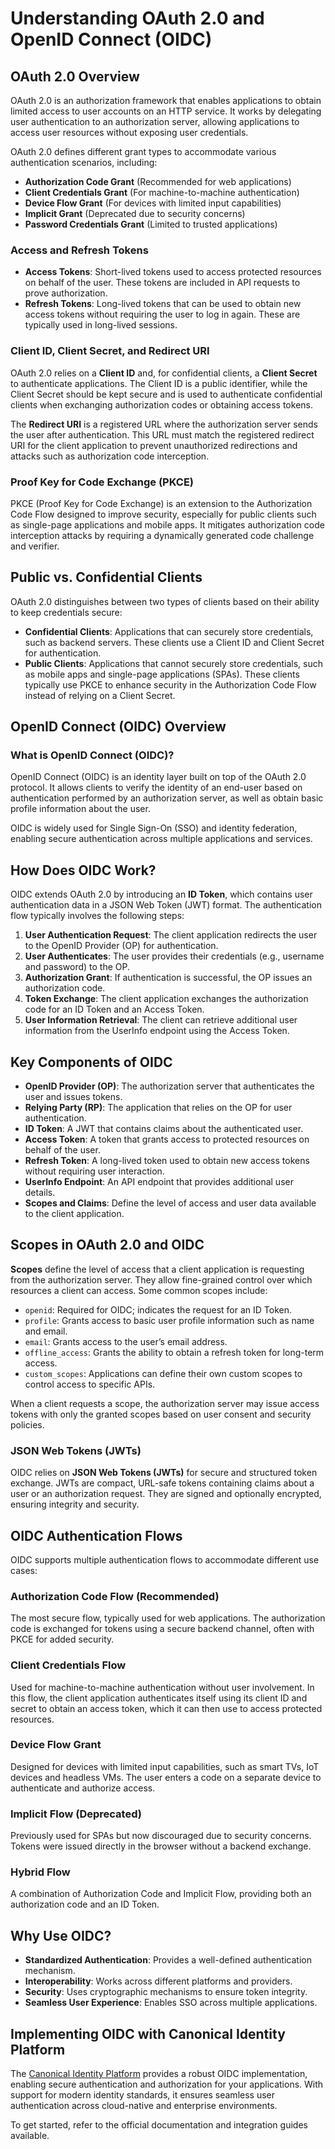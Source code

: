 # Understanding OAuth 2.0 and OpenID Connect (OIDC)

## OAuth 2.0 Overview
OAuth 2.0 is an authorization framework that enables applications to obtain limited access to user accounts on an HTTP service. It works by delegating user authentication to an authorization server, allowing applications to access user resources without exposing user credentials.

OAuth 2.0 defines different grant types to accommodate various authentication scenarios, including:
- **Authorization Code Grant** (Recommended for web applications)
- **Client Credentials Grant** (For machine-to-machine authentication)
- **Device Flow Grant** (For devices with limited input capabilities)
- **Implicit Grant** (Deprecated due to security concerns)
- **Password Credentials Grant** (Limited to trusted applications)

### Access and Refresh Tokens
- **Access Tokens**: Short-lived tokens used to access protected resources on behalf of the user. These tokens are included in API requests to prove authorization.
- **Refresh Tokens**: Long-lived tokens that can be used to obtain new access tokens without requiring the user to log in again. These are typically used in long-lived sessions.

### Client ID, Client Secret, and Redirect URI
OAuth 2.0 relies on a **Client ID** and, for confidential clients, a **Client Secret** to authenticate applications. The Client ID is a public identifier, while the Client Secret should be kept secure and is used to authenticate confidential clients when exchanging authorization codes or obtaining access tokens.

The **Redirect URI** is a registered URL where the authorization server sends the user after authentication. This URL must match the registered redirect URI for the client application to prevent unauthorized redirections and attacks such as authorization code interception.

### Proof Key for Code Exchange (PKCE)
PKCE (Proof Key for Code Exchange) is an extension to the Authorization Code Flow designed to improve security, especially for public clients such as single-page applications and mobile apps. It mitigates authorization code interception attacks by requiring a dynamically generated code challenge and verifier.

## Public vs. Confidential Clients
OAuth 2.0 distinguishes between two types of clients based on their ability to keep credentials secure:
- **Confidential Clients**: Applications that can securely store credentials, such as backend servers. These clients use a Client ID and Client Secret for authentication.
- **Public Clients**: Applications that cannot securely store credentials, such as mobile apps and single-page applications (SPAs). These clients typically use PKCE to enhance security in the Authorization Code Flow instead of relying on a Client Secret.

## OpenID Connect (OIDC) Overview

### What is OpenID Connect (OIDC)?
OpenID Connect (OIDC) is an identity layer built on top of the OAuth 2.0 protocol. It allows clients to verify the identity of an end-user based on authentication performed by an authorization server, as well as obtain basic profile information about the user.

OIDC is widely used for Single Sign-On (SSO) and identity federation, enabling secure authentication across multiple applications and services.

## How Does OIDC Work?
OIDC extends OAuth 2.0 by introducing an **ID Token**, which contains user authentication data in a JSON Web Token (JWT) format. The authentication flow typically involves the following steps:

1. **User Authentication Request**: The client application redirects the user to the OpenID Provider (OP) for authentication.
2. **User Authenticates**: The user provides their credentials (e.g., username and password) to the OP.
3. **Authorization Grant**: If authentication is successful, the OP issues an authorization code.
4. **Token Exchange**: The client application exchanges the authorization code for an ID Token and an Access Token.
5. **User Information Retrieval**: The client can retrieve additional user information from the UserInfo endpoint using the Access Token.

## Key Components of OIDC
- **OpenID Provider (OP)**: The authorization server that authenticates the user and issues tokens.
- **Relying Party (RP)**: The application that relies on the OP for user authentication.
- **ID Token**: A JWT that contains claims about the authenticated user.
- **Access Token**: A token that grants access to protected resources on behalf of the user.
- **Refresh Token**: A long-lived token used to obtain new access tokens without requiring user interaction.
- **UserInfo Endpoint**: An API endpoint that provides additional user details.
- **Scopes and Claims**: Define the level of access and user data available to the client application.

## Scopes in OAuth 2.0 and OIDC
**Scopes** define the level of access that a client application is requesting from the authorization server. They allow fine-grained control over which resources a client can access. Some common scopes include:
- `openid`: Required for OIDC; indicates the request for an ID Token.
- `profile`: Grants access to basic user profile information such as name and email.
- `email`: Grants access to the user’s email address.
- `offline_access`: Grants the ability to obtain a refresh token for long-term access.
- `custom_scopes`: Applications can define their own custom scopes to control access to specific APIs.

When a client requests a scope, the authorization server may issue access tokens with only the granted scopes based on user consent and security policies.

### JSON Web Tokens (JWTs)
OIDC relies on **JSON Web Tokens (JWTs)** for secure and structured token exchange. JWTs are compact, URL-safe tokens containing claims about a user or an authorization request. They are signed and optionally encrypted, ensuring integrity and security.

## OIDC Authentication Flows
OIDC supports multiple authentication flows to accommodate different use cases:

### Authorization Code Flow (Recommended)
The most secure flow, typically used for web applications. The authorization code is exchanged for tokens using a secure backend channel, often with PKCE for added security.

### Client Credentials Flow
Used for machine-to-machine authentication without user involvement. In this flow, the client application authenticates itself using its client ID and secret to obtain an access token, which it can then use to access protected resources.

### Device Flow Grant
Designed for devices with limited input capabilities, such as smart TVs, IoT devices and headless VMs. The user enters a code on a separate device to authenticate and authorize access.

### Implicit Flow (Deprecated)
Previously used for SPAs but now discouraged due to security concerns. Tokens were issued directly in the browser without a backend exchange.

### Hybrid Flow
A combination of Authorization Code and Implicit Flow, providing both an authorization code and an ID Token.

## Why Use OIDC?
- **Standardized Authentication**: Provides a well-defined authentication mechanism.
- **Interoperability**: Works across different platforms and providers.
- **Security**: Uses cryptographic mechanisms to ensure token integrity.
- **Seamless User Experience**: Enables SSO across multiple applications.

## Implementing OIDC with Canonical Identity Platform
The [Canonical Identity Platform](https://charmhub.io/topics/canonical-identity-platform) provides a robust OIDC implementation, enabling secure authentication and authorization for your applications. With support for modern identity standards, it ensures seamless user authentication across cloud-native and enterprise environments.

To get started, refer to the official documentation and integration guides available.


